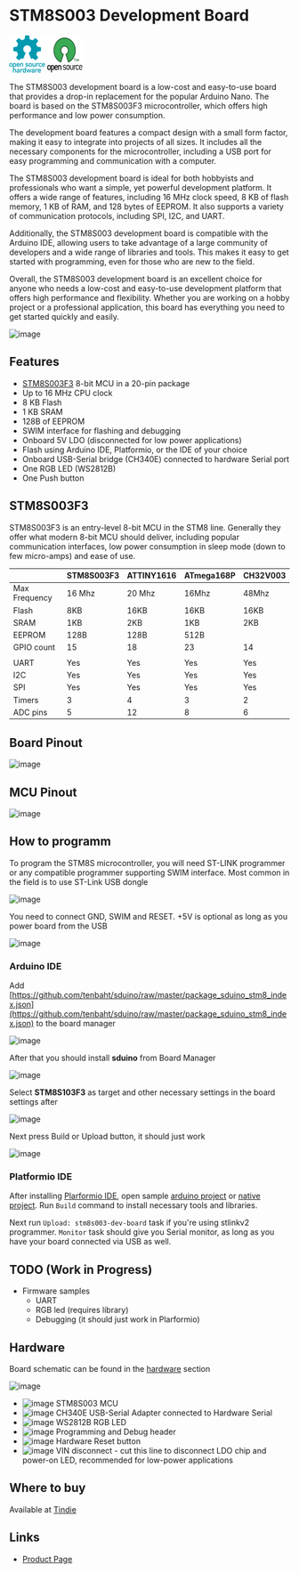 # STM8S003 Development Board

![Open Source Hardware](/doc/images/open-source-hardware-logo.png)
![Open Source Software](/doc/images/open-source-software-logo.png)

The STM8S003 development board is a low-cost and easy-to-use board that provides a drop-in replacement for the popular Arduino Nano. The board is based on the STM8S003F3 microcontroller, which offers high performance and low power consumption.

The development board features a compact design with a small form factor, making it easy to integrate into projects of all sizes. It includes all the necessary components for the microcontroller, including a USB port for easy programming and communication with a computer.

The STM8S003 development board is ideal for both hobbyists and professionals who want a simple, yet powerful development platform. It offers a wide range of features, including 16 MHz clock speed, 8 KB of flash memory, 1 KB of RAM, and 128 bytes of EEPROM. It also supports a variety of communication protocols, including SPI, I2C, and UART.

Additionally, the STM8S003 development board is compatible with the Arduino IDE, allowing users to take advantage of a large community of developers and a wide range of libraries and tools. This makes it easy to get started with programming, even for those who are new to the field.

Overall, the STM8S003 development board is an excellent choice for anyone who needs a low-cost and easy-to-use development platform that offers high performance and flexibility. Whether you are working on a hobby project or a professional application, this board has everything you need to get started quickly and easily.

![image](https://user-images.githubusercontent.com/5459747/231289408-4b4df2d3-ba5c-4a9d-8f13-00d72a6a58a7.png)

## Features

- [STM8S003F3](https://www.st.com/en/microcontrollers-microprocessors/stm8s003f3.html) 8-bit MCU in a 20-pin package
- Up to 16 MHz CPU clock
- 8 KB Flash
- 1 KB SRAM
- 128B of EEPROM 
- SWIM interface for flashing and debugging
- Onboard 5V LDO (disconnected for low power applications)
- Flash using Arduino IDE, Platformio, or the IDE of your choice
- Onboard USB-Serial bridge (CH340E) connected to hardware Serial port
- One RGB LED (WS2812B)
- One Push button

## STM8S003F3

STM8S003F3 is an entry-level 8-bit MCU in the STM8 line. Generally they offer what modern 8-bit MCU should deliver, including popular communication interfaces, low power consumption in sleep mode (down to few micro-amps) and ease of use.

|               |STM8S003F3| ATTINY1616 | ATmega168P | CH32V003   |
|---------------|----------|------------|------------|------------|
| Max Frequency | 16 Mhz   | 20 Mhz     | 16Mhz      | 48Mhz      |
| Flash         | 8KB      | 16KB       | 16KB       | 16KB       |
| SRAM          | 1KB      | 2KB        | 1KB        | 2KB        |
| EEPROM        | 128B     | 128B       | 512B       |            |
| GPIO count    | 15       | 18         | 23         | 14         |
|               |          |            |            |            |
| UART          | Yes      | Yes        | Yes        | Yes        |
| I2C           | Yes      | Yes        | Yes        | Yes        |
| SPI           | Yes      | Yes        | Yes        | Yes        |
| Timers        | 3        | 4          | 3          | 2          |
| ADC pins      | 5        | 12         | 8          | 6          |

## Board Pinout

![image](https://github.com/sonocotta/stm8s003-dev-board/assets/5459747/45ed0a8f-a25d-4bd4-a148-2691da45e4e8)

## MCU Pinout 

![image](https://github.com/sonocotta/stm8s003-dev-board/assets/5459747/c9f1920d-3b20-4dc9-bd7b-12b9478671d3)

## How to programm

To program the STM8S microcontroller, you will need ST-LINK programmer or any compatible programmer supporting SWIM interface. Most common in the field is to use ST-Link USB dongle

![image](https://github.com/sonocotta/stm8s003-dev-board/assets/5459747/8ad6dacd-b6f9-460d-8f93-675791bfa880)

You need to connect GND, SWIM and RESET. +5V is optional as long as you power board from the USB

![image](https://github.com/sonocotta/stm8s003-dev-board/assets/5459747/3ae82208-da56-4e56-a6ae-d475589cb3b9)

### Arduino IDE

Add [https://github.com/tenbaht/sduino/raw/master/package_sduino_stm8_index.json](https://github.com/tenbaht/sduino/raw/master/package_sduino_stm8_index.json) to the board manager

![image](https://github.com/sonocotta/stm8s003-dev-board/assets/5459747/848c1d02-bcef-44e4-8aa7-0268ce2bbb41)

After that you should install **sduino** from Board Manager

![image](https://github.com/sonocotta/stm8s003-dev-board/assets/5459747/06826c66-ae04-4d27-8ccf-7e85def975dd)

Select **STM8S103F3** as target and other necessary settings in the board settings after

![image](https://github.com/sonocotta/stm8s003-dev-board/assets/5459747/aba9733c-d2da-422f-8c37-b8b57fe73110)

Next press Build or Upload button, it should just work

![image](https://github.com/sonocotta/stm8s003-dev-board/assets/5459747/1c6556ca-1988-452f-b325-d9659b8f1dc5)

### Platformio IDE
 
After installing [Plarformio IDE](https://platformio.org/platformio-ide), open sample [arduino project](/firmware/stm8-blink-arduino) or [native project](/firmware/stm8-blink-native). Run `Build` command to install necessary tools and libraries. 

Next run `Upload: stm8s003-dev-board` task if you're using stlinkv2 programmer. `Monitor` task should give you Serial monitor, as long as you have your board connected via USB as well.

## TODO (Work in Progress)

- Firmware samples
  - UART
  - RGB led (requires library)
  - Debugging (it should just work in Plarformio)  

## Hardware

Board schematic can be found in the [hardware](/hardware) section

![image](https://github.com/sonocotta/stm8s003-dev-board/assets/5459747/6fb33c9c-5b36-4d92-8bd5-f986b710f759)

- ![image](https://user-images.githubusercontent.com/5459747/206929567-5a68f822-1172-459c-bb34-64ab1ee2019c.png) STM8S003 MCU 
- ![image](https://user-images.githubusercontent.com/5459747/206929597-8f1b7a41-9ef4-4301-9d88-fdd6952fe900.png) CH340E USB-Serial Adapter connected to Hardware Serial
- ![image](https://user-images.githubusercontent.com/5459747/206929650-72bfa8ba-716a-4830-ae14-a2c6ddff8830.png) WS2812B RGB LED
- ![image](https://user-images.githubusercontent.com/5459747/206929704-bb9a66ee-7e48-4c81-87f7-1f0c60d1a02f.png) Programming and Debug header
- ![image](https://user-images.githubusercontent.com/5459747/206929744-5f7abffb-341e-49c9-8988-01835a2045a8.png) Hardware Reset button
- ![image](https://user-images.githubusercontent.com/5459747/206929801-e55e502e-bdce-4d85-a376-3268b96dc5e2.png) VIN disconnect - cut this line to disconnect LDO chip and power-on LED, recommended for low-power applications

## Where to buy

Available at [Tindie](https://www.tindie.com/products/sonocotta/stm8s003-development-board/)

## Links

- [Product Page](https://www.st.com/en/microcontrollers-microprocessors/stm8s003f3.html)
